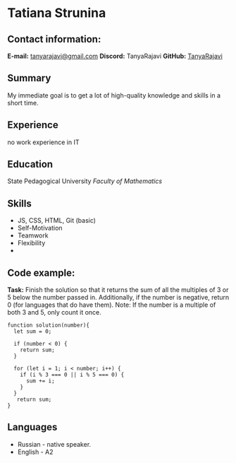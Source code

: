 # Tatiana Strunina

## Contact information:
**E-mail:** tanyarajavi@gmail.com
**Discord:** TanyaRajavi
**GitHub:** [TanyaRajavi](https://github.com/TanyaRajavi)

## Summary
My immediate goal is to get a lot of high-quality knowledge and skills in a short time.

## Experience
no work experience in IT

## Education
State Pedagogical University 
*Faculty of Mathematics*

## Skills
- JS, CSS, HTML, Git (basic)
- Self-Motivation
- Teamwork
- Flexibility
- 
## Code example:
**Task:** Finish the solution so that it returns the sum of all the multiples of 3 or 5 below the number passed in. Additionally, if the number is negative, return 0 (for languages that do have them).
Note: If the number is a multiple of both 3 and 5, only count it once.

```
function solution(number){
  let sum = 0;
  
  if (number < 0) {
    return sum;
  }
  
  for (let i = 1; i < number; i++) {
    if (i % 3 === 0 || i % 5 === 0) {
      sum += i;
    }
  }
   return sum;
}
```

## Languages
- Russian - native speaker.
- English - A2
